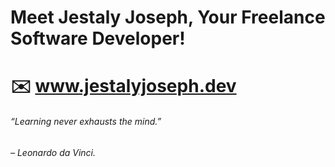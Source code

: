 # Meet Jestaly Joseph, Your Freelance Software Developer!
<h1>✉️ <a href="https://www.jestalyjoseph.dev">www.jestalyjoseph.dev</a></h1>

###### “Learning never exhausts the mind.”
###### – Leonardo da Vinci.
